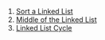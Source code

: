 1. [Sort a Linked List](https://www.codingninjas.com/studio/problems/sort-ll_1115769?source=youtube&campaign=Lovebabbarcodestudio_24thJan&utm_source=youtube&utm_medium=affiliate&utm_campaign=Lovebabbarcodestudio_24thJan&leftPanelTab=1)
2. [Middle of the Linked List](https://leetcode.com/problems/middle-of-the-linked-list/description/)
3. [Linked List Cycle](https://leetcode.com/problems/linked-list-cycle/description/)
